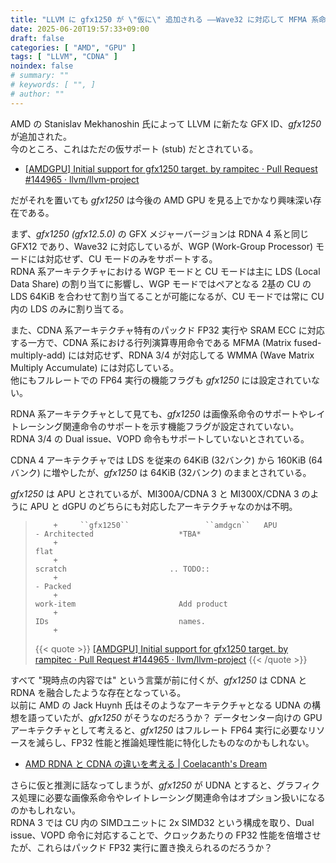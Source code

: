 ```yaml
---
title: "LLVM に gfx1250 が \"仮に\" 追加される ――Wave32 に対応して MFMA 系命令をサポートしない CDNA APU?"
date: 2025-06-20T19:57:33+09:00
draft: false
categories: [ "AMD", "GPU" ]
tags: [ "LLVM", "CDNA" ]
noindex: false
# summary: ""
# keywords: [ "", ]
# author: ""
---
```


AMD の Stanislav Mekhanoshin 氏によって LLVM に新たな GFX ID、*gfx1250* が追加された。  
今のところ、これはただの仮サポート (stub) だとされている。  

 * [[AMDGPU] Initial support for gfx1250 target. by rampitec · Pull Request #144965 · llvm/llvm-project](https://github.com/llvm/llvm-project/pull/144965)

だがそれを置いても *gfx1250* は今後の AMD GPU を見る上でかなり興味深い存在である。  

まず、*gfx1250 (gfx12.5.0)* の GFX メジャーバージョンは RDNA 4 系と同じ GFX12 であり、Wave32 に対応しているが、WGP (Work-Group Processor) モードには対応せず、CU モードのみをサポートする。  
RDNA 系アーキテクチャにおける WGP モードと CU モードは主に LDS (Local Data Share) の割り当てに影響し、WGP モードではペアとなる 2基の CU の LDS 64KiB を合わせて割り当てることが可能になるが、CU モードでは常に CU 内の LDS のみに割り当てる。  

また、CDNA 系アーキテクチャ特有のパックド FP32 実行や SRAM ECC に対応する一方で、CDNA 系における行列演算専用命令である MFMA (Matrix fused-multiply-add) には対応せず、RDNA 3/4 が対応してる WMMA (Wave Matrix Multiply Accumulate) には対応している。  
他にもフルレートでの FP64 実行の機能フラグも *gfx1250* には設定されていない。  

RDNA 系アーキテクチャとして見ても、*gfx1250* は画像系命令のサポートやレイトレーシング関連命令のサポートを示す機能フラグが設定されていない。  
RDNA 3/4 の Dual issue、VOPD 命令もサポートしていないとされている。  

CDNA 4 アーキテクチャでは LDS を従来の 64KiB (32バンク) から 160KiB (64バンク) に増やしたが、*gfx1250* は 64KiB (32バンク) のままとされている。  

*gfx1250* は APU とされているが、MI300A/CDNA 3 と MI300X/CDNA 3 のように APU と dGPU のどちらにも対応したアーキテクチャなのかは不明。  

 >         +     ``gfx1250``                 ``amdgcn``   APU                     - Architected                   *TBA*
 >         +                                                                        flat
 >         +                                                                        scratch                       .. TODO::
 >         +                                                                      - Packed
 >         +                                                                        work-item                       Add product
 >         +                                                                        IDs                             names.
 >         +
 >         
 > {{< quote >}} [[AMDGPU] Initial support for gfx1250 target. by rampitec · Pull Request #144965 · llvm/llvm-project](https://github.com/llvm/llvm-project/pull/144965) {{< /quote >}}

すべて "現時点の内容では" という言葉が前に付くが、*gfx1250* は CDNA と RDNA を融合したような存在となっている。  
以前に AMD の Jack Huynh 氏はそのようなアーキテクチャとなる UDNA の構想を語っていたが、*gfx1250* がそうなのだろうか？
データセンター向けの GPU アーキテクチャとして考えると、*gfx1250* はフルレート FP64 実行に必要なリソースを減らし、FP32 性能と推論処理性能に特化したものなのかもしれない。  

 * [AMD RDNA と CDNA の違いを考える | Coelacanth's Dream](/posts/2024/11/22/rdna-cdna-udna/)

さらに仮と推測に話なってしまうが、*gfx1250* が UDNA とすると、グラフィクス処理に必要な画像系命令やレイトレーシング関連命令はオプション扱いになるのかもしれない。  
RDNA 3 では CU 内の SIMDユニットに 2x SIMD32 という構成を取り、Dual issue、VOPD 命令に対応することで、クロックあたりの FP32 性能を倍増させたが、これらはパックド FP32 実行に置き換えられるのだろうか？  

